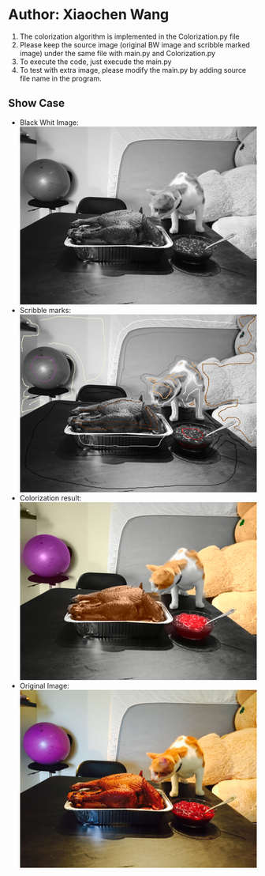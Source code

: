 # Author: Xiaochen Wang
1. The colorization algorithm is implemented in the Colorization.py file
2. Please keep the source image (original BW image and scribble marked image) under the same file with main.py and Colorization.py
3. To execute the code, just execude the main.py
4. To test with extra image, please modify the main.py by adding source file name in the program.
## Show Case
* Black Whit Image:<br/>
![xiaochen](./Cat_Turkey_50.bmp)
* Scribble marks:<br/>
![xiaochen](./Cat_Turkey_50M.bmp)
* Colorization result:<br/>
![xiaochen](./Result3_res.bmp)
* Original Image:<br/>
![xiaochen|500x375, 50%](./car_turkey_ori.JPG)